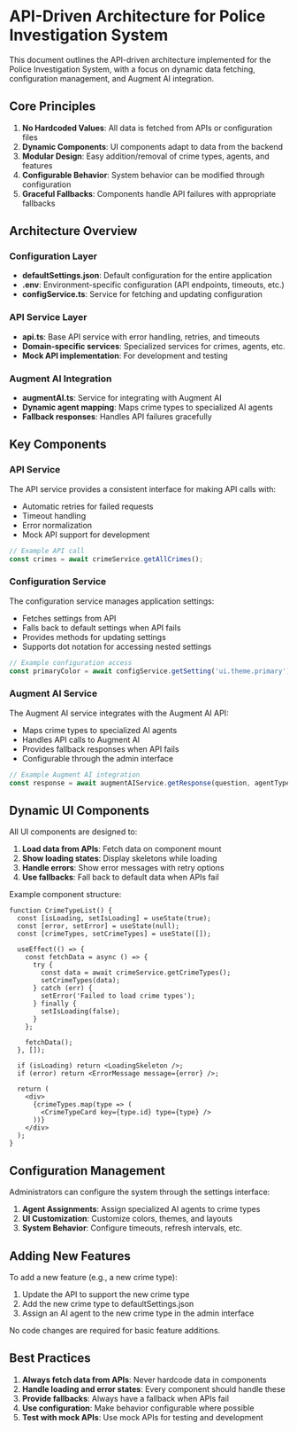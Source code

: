 # API-Driven Architecture for Police Investigation System

This document outlines the API-driven architecture implemented for the Police Investigation System, with a focus on dynamic data fetching, configuration management, and Augment AI integration.

## Core Principles

1. **No Hardcoded Values**: All data is fetched from APIs or configuration files
2. **Dynamic Components**: UI components adapt to data from the backend
3. **Modular Design**: Easy addition/removal of crime types, agents, and features
4. **Configurable Behavior**: System behavior can be modified through configuration
5. **Graceful Fallbacks**: Components handle API failures with appropriate fallbacks

## Architecture Overview

### Configuration Layer

- **defaultSettings.json**: Default configuration for the entire application
- **.env**: Environment-specific configuration (API endpoints, timeouts, etc.)
- **configService.ts**: Service for fetching and updating configuration

### API Service Layer

- **api.ts**: Base API service with error handling, retries, and timeouts
- **Domain-specific services**: Specialized services for crimes, agents, etc.
- **Mock API implementation**: For development and testing

### Augment AI Integration

- **augmentAI.ts**: Service for integrating with Augment AI
- **Dynamic agent mapping**: Maps crime types to specialized AI agents
- **Fallback responses**: Handles API failures gracefully

## Key Components

### API Service

The API service provides a consistent interface for making API calls with:

- Automatic retries for failed requests
- Timeout handling
- Error normalization
- Mock API support for development

```typescript
// Example API call
const crimes = await crimeService.getAllCrimes();
```

### Configuration Service

The configuration service manages application settings:

- Fetches settings from API
- Falls back to default settings when API fails
- Provides methods for updating settings
- Supports dot notation for accessing nested settings

```typescript
// Example configuration access
const primaryColor = await configService.getSetting('ui.theme.primary');
```

### Augment AI Service

The Augment AI service integrates with the Augment AI API:

- Maps crime types to specialized AI agents
- Handles API calls to Augment AI
- Provides fallback responses when API fails
- Configurable through the admin interface

```typescript
// Example Augment AI integration
const response = await augmentAIService.getResponse(question, agentType);
```

## Dynamic UI Components

All UI components are designed to:

1. **Load data from APIs**: Fetch data on component mount
2. **Show loading states**: Display skeletons while loading
3. **Handle errors**: Show error messages with retry options
4. **Use fallbacks**: Fall back to default data when APIs fail

Example component structure:

```tsx
function CrimeTypeList() {
  const [isLoading, setIsLoading] = useState(true);
  const [error, setError] = useState(null);
  const [crimeTypes, setCrimeTypes] = useState([]);

  useEffect(() => {
    const fetchData = async () => {
      try {
        const data = await crimeService.getCrimeTypes();
        setCrimeTypes(data);
      } catch (err) {
        setError('Failed to load crime types');
      } finally {
        setIsLoading(false);
      }
    };
    
    fetchData();
  }, []);

  if (isLoading) return <LoadingSkeleton />;
  if (error) return <ErrorMessage message={error} />;
  
  return (
    <div>
      {crimeTypes.map(type => (
        <CrimeTypeCard key={type.id} type={type} />
      ))}
    </div>
  );
}
```

## Configuration Management

Administrators can configure the system through the settings interface:

1. **Agent Assignments**: Assign specialized AI agents to crime types
2. **UI Customization**: Customize colors, themes, and layouts
3. **System Behavior**: Configure timeouts, refresh intervals, etc.

## Adding New Features

To add a new feature (e.g., a new crime type):

1. Update the API to support the new crime type
2. Add the new crime type to defaultSettings.json
3. Assign an AI agent to the new crime type in the admin interface

No code changes are required for basic feature additions.

## Best Practices

1. **Always fetch data from APIs**: Never hardcode data in components
2. **Handle loading and error states**: Every component should handle these
3. **Provide fallbacks**: Always have a fallback when APIs fail
4. **Use configuration**: Make behavior configurable where possible
5. **Test with mock APIs**: Use mock APIs for testing and development
